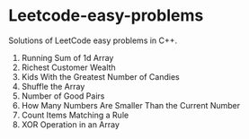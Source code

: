 # Leetcode-easy-problems
Solutions of LeetCode easy problems in C++.
1. Running Sum of 1d Array
2. Richest Customer Wealth
3. Kids With the Greatest Number of Candies 
4. Shuffle the Array 
5. Number of Good Pairs 
6. How Many Numbers Are Smaller Than the Current Number 
7. Count Items Matching a Rule
8. XOR Operation in an Array 
